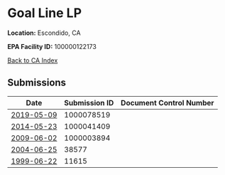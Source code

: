 # Goal Line LP

**Location:** Escondido, CA

**EPA Facility ID:** 100000122173

[Back to CA Index](../../index.md)

## Submissions

| Date | Submission ID | Document Control Number |
|------|--------------|-------------------------|
| [2019-05-09](submissions/1000078519.md) | 1000078519 |  |
| [2014-05-23](submissions/1000041409.md) | 1000041409 |  |
| [2009-06-02](submissions/1000003894.md) | 1000003894 |  |
| [2004-06-25](submissions/38577.md) | 38577 |  |
| [1999-06-22](submissions/11615.md) | 11615 |  |
